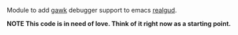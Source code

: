 Module to add [gawk](https://www.gnu.org/software/gawk/manual/gawk.html#Debugging) debugger support to emacs [realgud](http://github.com/realgud/realgud).

__NOTE This code is in need of love. Think of it right now as a starting point.__
